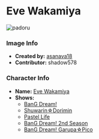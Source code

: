 # Eve Wakamiya

![padoru](https://raw.githubusercontent.com/shadow578/Padoru-Padoru/master/Padoru/bang-dream/bang-dream-eve-wakamiya.png "Eve Wakamiya")

### Image Info
* **Created by:**    [asanava18](https://twitter.com/asanava18/status/1075978864277512194)
* **Contributor:**   shadow578

### Character Info
* **Name:**   [Eve Wakamiya](https://myanimelist.net/character/157533)
* **Shows:**
  * [BanG Dream!](https://myanimelist.net/anime/33573/BanG_Dream)
  * [Shuwarin☆Dorimin](https://myanimelist.net/anime/36919/Shuwarin☆Dorimin)
  * [Pastel Life](https://myanimelist.net/anime/37778/Pastel_Life)
  * [BanG Dream! 2nd Season](https://myanimelist.net/anime/37869/BanG_Dream_2nd_Season)
  * [BanG Dream! Garupa☆Pico](https://myanimelist.net/anime/37873/BanG_Dream_Garupa☆Pico)
